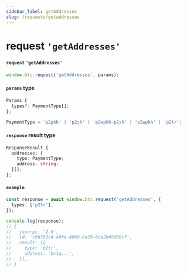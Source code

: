 ```yaml
---
sidebar_label: getAddresses
slug: /requests/getaddresses
---
```


# request `'getAddresses'`

#### `request` `'getAddresses'`

```ts
window.btc.request('getAddresses', params);
```

#### `params` type

```ts
Params {
  types?: PaymentType[];
};

PaymentType = 'p2pkh' | 'p2sh' | 'p2wpkh-p2sh' | 'p2wpkh' | 'p2tr';
```

#### `response` result type

```ts
ResponseResult {
  addresses: {
    type: PaymentType;
    address: string;
  }[];
};
```

#### `example`

```ts
const response = await window.btc.request('getAddresses', {
  types: ['p2tr'],
});

console.log(response);
// {
//   jsonrpc: '2.0',
//   id: 'c6b783c4-e0fa-4060-8a29-6ca2b45d68cf',
//   result: [{
//     type: 'p2tr',
//     address: 'bc1q...',
//   }],
// }
```
